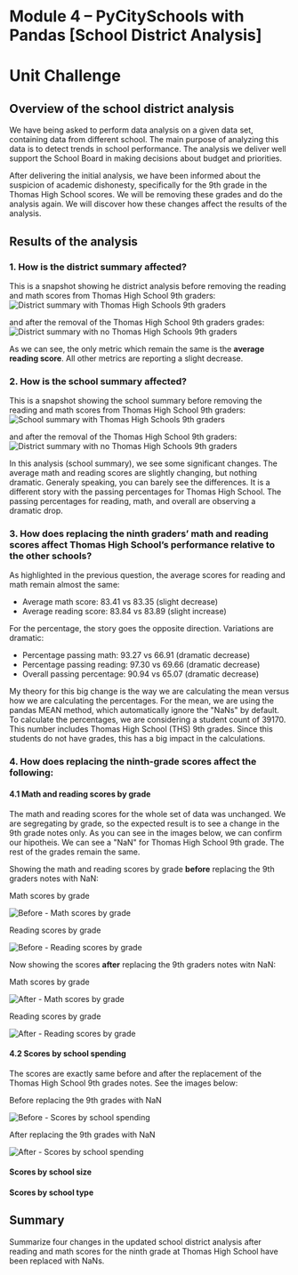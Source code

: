 # Module 4 – PyCitySchools with Pandas [School District Analysis]
# Unit Challenge

## Overview of the school district analysis
We have being asked to perform data analysis on a given data set, containing data from different school. The main purpose of analyzing this data is to detect trends in school performance. The analysis we deliver well support the School Board in making decisions about budget and priorities. 

After delivering the initial analysis, we have been informed about the suspicion of academic dishonesty, specifically for the 9th grade in the Thomas High School scores. We will be removing these grades and do the analysis again. We will discover how these changes affect the results of the analysis. 

## Results of the analysis
### 1. How is the district summary affected?
This is a snapshot showing he district analysis before removing the reading and math scores from Thomas High School 9th graders:
![District summary with Thomas High Schools 9th graders](/resources/01_before_district_summary.png)

and after the removal of the Thomas High School 9th graders grades:
![District summary with no Thomas High Schools 9th graders](/resources/01_after_district_summary.png)

As we can see, the only metric which remain the same is the **average reading score**. All other metrics are reporting a slight decrease. 

### 2. How is the school summary affected?
This is a snapshot showing the school summary before removing the reading and math scores from Thomas High School 9th graders:
![School summary with Thomas High Schools 9th graders](/resources/02_before_school_summary.png)

and after the removal of the Thomas High School 9th graders:
![District summary with no Thomas High Schools 9th graders](/resources/02_after_school_summary.png)

In this analysis (school summary), we see some significant changes. The average math and reading scores are slightly changing, but nothing dramatic. Generaly speaking, you can barely see the differences. It is a different story with the passing percentages for Thomas High School. The passing percentages for reading, math, and overall are observing a dramatic drop.

### 3. How does replacing the ninth graders’ math and reading scores affect Thomas High School’s performance relative to the other schools?
As highlighted in the previous question, the average scores for reading and math remain almost the same:
- Average math score: 83.41 vs 83.35 (slight decrease)
- Average reading score: 83.84 vs 83.89 (slight increase)

For the percentage, the story goes the opposite direction. Variations are dramatic:
- Percentage passing math: 93.27 vs 66.91 (dramatic decrease)
- Percentage passing reading: 97.30 vs 69.66 (dramatic decrease)
- Overall passing percentage: 90.94 vs 65.07 (dramatic decrease)

My theory for this big change is the way we are calculating the mean versus how we are calculating the percentages. For the mean, we are using the pandas MEAN method, which automatically ignore the "NaNs" by default. To calculate the percentages, we are considering a student count of 39170. This number includes Thomas High School (THS) 9th grades. Since this students do not have grades, this has a big impact in the calculations.  

### 4. How does replacing the ninth-grade scores affect the following:
#### 4.1 Math and reading scores by grade
The math and reading scores for the whole set of data was unchanged. We are segregating by grade, so the expected result is to see a change in the 9th grade notes only. As you can see in the images below, we can confirm our hipotheis. We can see a "NaN" for Thomas High School 9th grade. The rest of the grades remain the same.

Showing the math and reading scores by grade **before** replacing the 9th graders notes with NaN:

Math scores by grade

![Before - Math scores by grade](/resources/04_01_before_math_by_grade.png)

Reading scores by grade

![Before - Reading scores by grade](/resources/04_01_before_reading_by_grade.png)

Now showing the scores **after** replacing the 9th graders notes witn NaN:

Math scores by grade

![After - Math scores by grade](/resources/04_01_after_math_by_grade.png)

Reading scores by grade

![After - Reading scores by grade](/resources/04_01_after_reading_by_grade.png)

#### 4.2 Scores by school spending
The scores are exactly same before and after the replacement of the Thomas High School 9th grades notes. See the images below:

Before replacing the 9th grades with NaN

![Before - Scores by school spending](/resources/04_02_before_spending_summary.png)

After replacing the 9th grades with NaN

![After - Scores by school spending](/resources/04_02_after_spending_summary.png)


#### Scores by school size
#### Scores by school type

## Summary
Summarize four changes in the updated school district analysis after reading and math scores for the ninth grade at Thomas High School have been replaced with NaNs.
